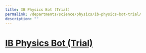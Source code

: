 ```yaml
---
title: IB Physics Bot (Trial)
permalink: /departments/science/physics/ib-physics-bot-trial/
description: ""
---
```

# [IB Physics Bot (Trial)](https://anglochineseschooli.sharepoint.com/:u:/s/IBPhysicsbot2/Ecq3lYc2205AqDYLUi5RdAABGCNQvWDm5CJ4SDGBEpjihA?e=jKxhB1)
